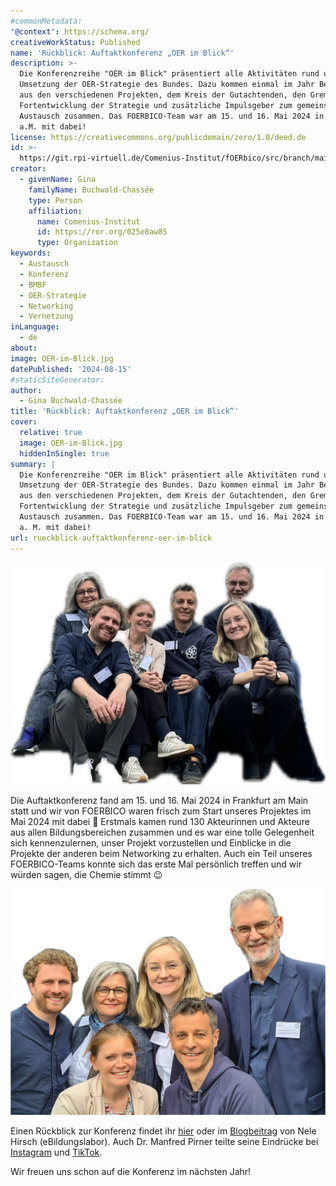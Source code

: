 ```yaml
---
#commonMetadata:
'@context': https://schema.org/
creativeWorkStatus: Published
name: 'Rückblick: Auftaktkonferenz „OER im Blick“'
description: >-
  Die Konferenzreihe "OER im Blick" präsentiert alle Aktivitäten rund um die
  Umsetzung der OER-Strategie des Bundes. Dazu kommen einmal im Jahr Beteiligte
  aus den verschiedenen Projekten, dem Kreis der Gutachtenden, den Gremien zur
  Fortentwicklung der Strategie und zusätzliche Impulsgeber zum gemeinsamen
  Austausch zusammen. Das FOERBICO-Team war am 15. und 16. Mai 2024 in Frankfurt
  a.M. mit dabei!
license: https://creativecommons.org/publicdomain/zero/1.0/deed.de
id: >-
  https://git.rpi-virtuell.de/Comenius-Institut/fOERbico/src/branch/main/Blog/2024-08-15-OER-im-Blick.md
creator:
  - givenName: Gina
    familyName: Buchwald-Chassée
    type: Person
    affiliation:
      name: Comenius-Institut
      id: https://ror.org/025e8aw85
      type: Organization
keywords:
  - Austausch
  - Konferenz
  - BMBF
  - OER-Strategie
  - Networking
  - Vernetzung
inLanguage:
  - de
about:
image: OER-im-Blick.jpg
datePublished: '2024-08-15'
#staticSiteGenerator:
author:
  - Gina Buchwald-Chassée
title: 'Rückblick: Auftaktkonferenz „OER im Blick“'
cover:
  relative: true
  image: OER-im-Blick.jpg
  hiddenInSingle: true
summary: |
  Die Konferenzreihe "OER im Blick" präsentiert alle Aktivitäten rund um die
  Umsetzung der OER-Strategie des Bundes. Dazu kommen einmal im Jahr Beteiligte
  aus den verschiedenen Projekten, dem Kreis der Gutachtenden, den Gremien zur
  Fortentwicklung der Strategie und zusätzliche Impulsgeber zum gemeinsamen
  Austausch zusammen. Das FOERBICO-Team war am 15. und 16. Mai 2024 in Frankfurt
  a. M. mit dabei!
url: rueckblick-auftaktkonferenz-oer-im-blick
---
```


![](OER-im-Blick-2.jpeg)

Die Auftaktkonferenz fand am 15. und 16. Mai 2024 in Frankfurt am Main statt und wir von FOERBICO waren frisch zum Start unseres Projektes im Mai 2024 mit dabei 🚀 Erstmals kamen rund 130 Akteurinnen und Akteure aus allen Bildungsbereichen zusammen und es war eine tolle Gelegenheit sich kennenzulernen, unser Projekt vorzustellen und Einblicke in die Projekte der anderen beim Networking zu erhalten. Auch ein Teil unseres FOERBICO-Teams konnte sich das erste Mal persönlich treffen und wir würden sagen, die Chemie stimmt 😉

![](OER-im-Blick-1.jpeg)

Einen Rückblick zur Konferenz findet ihr [hier](https://www.oer-strategie.de/konferenz/) oder im [Blogbeitrag](https://ebildungslabor.de/blog/oer-im-blick-ein-buntes-kaleidoskop/) von Nele Hirsch (eBildungslabor). Auch Dr. Manfred Pirner teilte seine Eindrücke bei [Instagram](https://www.instagram.com/p/C7EADFWNrfu/) und [TikTok](https://www.tiktok.com/@mapi_l16/video/7369661151216520480). 

Wir freuen uns schon auf die Konferenz im nächsten Jahr!
